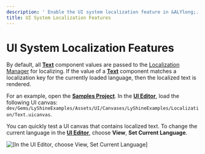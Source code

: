 ```yaml
---
description: ' Enable the UI system localization feature in &ALYlong;. '
title: UI System Localization Features
---
```

# UI System Localization Features<a name="localization-ui"></a>

By default, all **[Text](/docs/userguide/ui-editor-components-text.md)** component values are passed to the [Localization Manager](localization-initialization.md#localization-initialization-manager) for localizing\. If the value of a **[Text](/docs/userguide/ui-editor-components-text.md)** component matches a localization key for the currently loaded language, then the localized text is rendered\.

For an example, open the **[Samples Project](/docs/userguide/sample-project-samples.md)**\. In the [**UI Editor**](/docs/userguide/ui-editor-using.md), load the following UI canvas: `dev/Gems/LyShineExamples/Assets/UI/Canvases/LyShineExamples/Localization/Text.uicanvas`\.

You can quickly test a UI canvas that contains localized text\. To change the current language in the [**UI Editor**](/docs/userguide/ui-editor-using.md), choose **View**, **Set Current Language**\.

![\[In the UI Editor, choose View, Set Current Language\]](/images/userguide/localization-ui.png)